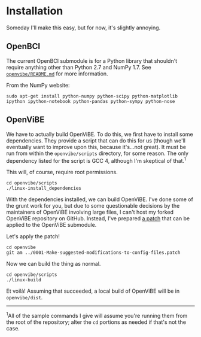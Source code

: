 # Installation

Someday I'll make this easy, but for now, it's slightly annoying.

## OpenBCI

The current OpenBCI submodule is for a Python library that shouldn't require anything other than Python 2.7 and NumPy 1.7. See [`openvibe/README.md`](openvibe/README.md) for more information.

From the NumPy website:

```shell
sudo apt-get install python-numpy python-scipy python-matplotlib ipython ipython-notebook python-pandas python-sympy python-nose
```

## OpenViBE

We have to actually build OpenViBE. To do this, we first have to install some dependencies. They provide a script that can do this for us (though we'll eventually want to improve upon this, because it's…not great). It must be run from within the `openvibe/scripts` directory, for some reason. The only dependency listed for the script is GCC 4, although I'm skeptical of that.<sup>1</sup>

This will, of course, require root permissions.

```shell
cd openvibe/scripts
./linux-install_dependencies
```

With the dependencies installed, we can build OpenViBE. I've done some of the grunt work for you, but due to some questionable decisions by the maintainers of OpenViBE involving large files, I can't host my forked OpenViBE repository on GitHub. Instead, I've prepared [a patch](0001-Make-suggested-modifications-to-config-files.patch) that can be applied to the OpenViBE submodule.

Let's apply the patch!

```shell
cd openvibe
git am ../0001-Make-suggested-modifications-to-config-files.patch
```

Now we can build the thing as normal.

```shell
cd openvibe/scripts
./linux-build
```

Et voilà! Assuming that succeeded, a local build of OpenViBE will be in `openvibe/dist`.

----

<sup>1</sup>All of the sample commands I give will assume you're running them from the root of the repository; alter the `cd` portions as needed if that's not the case.
